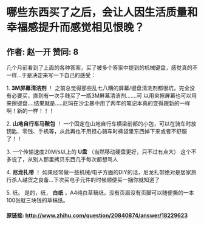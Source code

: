 # 哪些东西买了之后，会让人因生活质量和幸福感提升而感觉相见恨晚？
## 作者: 赵一开  赞同: 8
几个月前看到了上面的各种答案，买了被多个答案中提到的机械键盘，感觉真的不一样...于是决定来写一下自己的感受：  
  
1\. **3M屏幕清洁剂** ！ 之前总觉得那些乱七八糟的屏幕/键盘清洗剂都很坑，完全没有必要买，直到有一次手贱买了一瓶3M屏幕清洁剂.......可
以用来擦屏幕也可以用来擦键盘....结果就是.....尼玛在沙尘暴中用了两年的笔记本真的变得跟新的一样啊！新的一样！！！  
  
2\. **山地自行车马鞍包** ！
一个固定在山地自行车横梁前部的小包，可以在骑车时放钥匙、零钱、手机等，从此再也不用担心骑车时裤袋里东西掉下来或者不舒服了！！  
  
3\. 一个传输速度20M/s以上的 **U盘** （当然移动硬盘更好，只不过有点大） 这个不多说了，从别人那里拷贝东西几乎每次都想骂人  
  
4\. **尼龙扎带** ！
如果经常做一些机械/电子方面的DIY的话，尼龙扎带绝对是居家旅行杀人越货之良备...下次买电子元件的时候顺便买一捆你就知道了  
  
5\. 纸。 是的，纸， **白纸** ，A4纯白草稿纸，没有页眉没有页脚可以随便撕的一本100张就三块钱的草稿纸。

#### 原链接: http://www.zhihu.com/question/20840874/answer/18229623